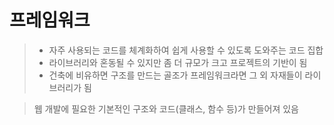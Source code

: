 # 프레임워크

> - 자주 사용되는 코드를 체계화하여 쉽게 사용할 수 있도록 도와주는 코드 집합
> - 라이브러리와 혼동될 수 있지만 좀 더 규모가 크고 프로젝트의 기반이 됨
> - 건축에 비유하면 구조를 만드는 골조가 프레임워크라면
> 그 외 자재들이 라이브러리가 됨

> 웹 개발에 필요한 기본적인 구조와 코드(클래스, 함수 등)가 만들어져 있음